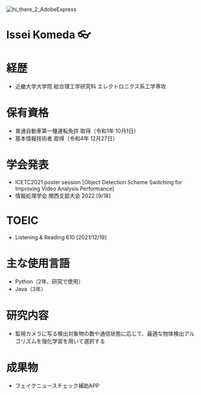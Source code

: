 ![hi_there_2_AdobeExpress](https://user-images.githubusercontent.com/121378168/209464323-409e12d7-e91c-4583-968c-e73571d738ec.gif)


# Issei Komeda 👓
# 経歴
- 近畿大学大学院 総合理工学研究科 エレクトロニクス系工学専攻
# 保有資格
- 普通自動車第一種運転免許 取得（令和1年 10月1日）
- 基本情報技術者 取得（令和4年 12月27日）
# 学会発表
- ICETC2021 poster session [Object Detection Scheme Switching for Improving Video Analysis Performance]
- 情報処理学会 関西支部大会 2022 [9/18]
# TOEIC
- Listening & Reading 610 [2021/12/19]
# 主な使用言語
- Python（2年、研究で使用）
- Java（3年）
# 研究内容
- 監視カメラに写る検出対象物の数や通信状態に応じて、最適な物体検出アルゴリズムを強化学習を用いて選択する
# 成果物
- フェイクニュースチェック補助APP
<!--
**sh1sh1gam1/sh1sh1gam1** is a ✨ _special_ ✨ repository because its `README.md` (this file) appears on your GitHub profile.

Here are some ideas to get you started:

- 🔭 I’m currently working on ...
- 🌱 I’m currently learning ...
- 👯 I’m looking to collaborate on ...
- 🤔 I’m looking for help with ...
- 💬 Ask me about ...
- 📫 How to reach me: ...
- 😄 Pronouns: ...
- ⚡ Fun fact: ...
-->
